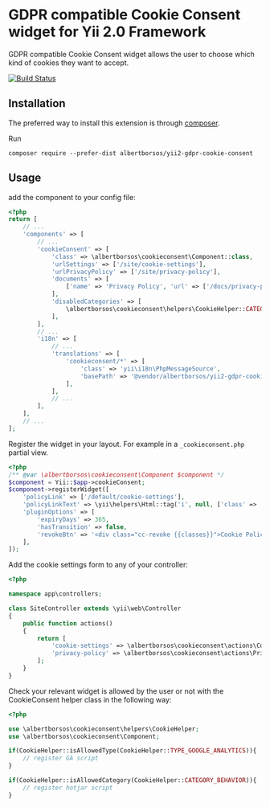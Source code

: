 GDPR compatible Cookie Consent widget for Yii 2.0 Framework
===========================================================

GDPR compatible Cookie Consent widget allows the user to choose which kind of cookies they want to accept.

[![Build Status](https://travis-ci.org/albertborsos/yii2-gdpr-cookie-consent.svg?branch=master)](https://travis-ci.org/albertborsos/yii2-gdpr-cookie-consent)

Installation
------------

The preferred way to install this extension is through [composer](http://getcomposer.org/download/).

Run

```
composer require --prefer-dist albertborsos/yii2-gdpr-cookie-consent
```


Usage
-----

add the component to your config file:

```php
<?php
return [
    // ...
    'components' => [
        // ...
        'cookieConsent' => [
            'class' => \albertborsos\cookieconsent\Component::class,
            'urlSettings' => ['/site/cookie-settings'],
            'urlPrivacyPolicy' => ['/site/privacy-policy'],
            'documents' => [
                ['name' => 'Privacy Policy', 'url' => ['/docs/privacy-policy.pdf']],
            ],
            'disabledCategories' => [
                \albertborsos\cookieconsent\helpers\CookieHelper::CATEGORY_BEHAVIOR,
            ],
        ],
        // ...
        'i18n' => [
            // ...
            'translations' => [
                'cookieconsent/*' => [
                    'class' => 'yii\i18n\PhpMessageSource',
                    'basePath' => '@vendor/albertborsos/yii2-gdpr-cookie-consent/src/messages',
                ],
            ],
            // ...
        ],
    ],
    // ...
];
```

Register the widget in your layout. For example in a `_cookieconsent.php` partial view.

```php
<?php
/** @var \albertborsos\cookieconsent\Component $component */
$component = Yii::$app->cookieConsent;
$component->registerWidget([
    'policyLink' => ['/default/cookie-settings'],
    'policyLinkText' => \yii\helpers\Html::tag('i', null, ['class' => 'fa fa-cog']) . ' Beállítások',
    'pluginOptions' => [
        'expiryDays' => 365,
        'hasTransition' => false,
        'revokeBtn' => '<div class="cc-revoke {{classes}}">Cookie Policy</div>',
    ],
]);

```

Add the cookie settings form to any of your controller:

```php
<?php

namespace app\controllers;

class SiteController extends \yii\web\Controller
{
    public function actions()
    {
        return [
            'cookie-settings' => \albertborsos\cookieconsent\actions\CookieSettingsAction::class,
            'privacy-policy' => \albertborsos\cookieconsent\actions\PrivacyPolicyAction::class,
        ];
    }
}

```

Check your relevant widget is allowed by the user or not with the CookieConsent helper class in the following way:

```php
<?php

use \albertborsos\cookieconsent\helpers\CookieHelper;
use \albertborsos\cookieconsent\Component;

if(CookieHelper::isAllowedType(CookieHelper::TYPE_GOOGLE_ANALYTICS)){
    // register GA script
}

if(CookieHelper::isAllowedCategory(CookieHelper::CATEGORY_BEHAVIOR)){
    // register hotjar script
}

```
